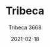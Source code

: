 ---
designer: "Cmp Design"
description: "Tribeca%20takes%20us%20back%20in%20time%20with%20a%20modern%20reinterpretation%20of%20classic%20Sixties%20patio%20chairs%20made%20from%20steel%20and%20woven%20material.%20Stool%20with%20%D820mm%20tube%20structure%20powder%20coated%20for%20outdoor%20use%2C%20backrest%20and%20seat%20in%20woven%20extruded%20PVC%20with%20a%20nylon%20core.%20Specifically%20designed%20for%20outdoor%20use.%20Stackable.%20Seat%20height%20775%20mm."
image_primary: "img/Tribeca_3668_01_zoom.jpg"
image_secondary: "img/Tribeca_3668_02_zoom.jpg"
manufacturer: "Pedrali"
href: "https://www.pedrali.it/en/products/catalog/Stool-TRIBECA-3668/"
subtitle: "Tribeca 3668"
tags: 
  - "Pedrali"
  - "stools"
title: "Tribeca"
category: "stools"
slug: "/manufacturers/pedrali/stools/cmp-design-tribeca"
date: "2021-02-18"
---